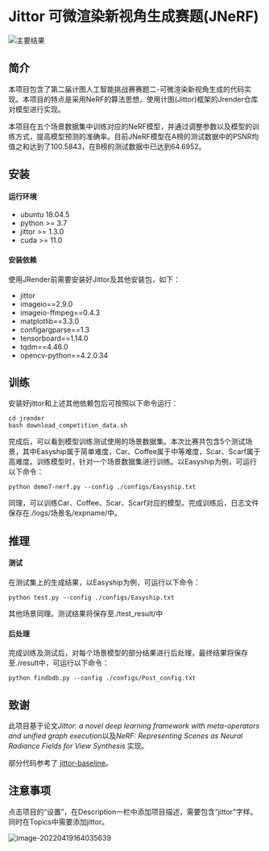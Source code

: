 # Jittor 可微渲染新视角生成赛题(JNeRF)

![主要结果](https://github.com/SunWeiLin-Lynne/jittor-MMRC-JNeRF/blob/main/%E5%9B%BE%E7%89%871.png)



## 简介
 本项目包含了第二届计图人工智能挑战赛赛题二-可微渲染新视角生成的代码实现。本项目的特点是采用NeRF的算法思想，使用计图(Jittor)框架的Jrender仓库对模型进行实现。

 本项目在五个场景数据集中训练对应的NeRF模型，并通过调整参数以及模型的训练方式，提高模型预测的准确率。目前JNeRF模型在A榜的测试数据中的PSNR均值之和达到了100.5843，在B榜的测试数据中已达到64.6952。

## 安装 

#### 运行环境
- ubuntu 18.04.5
- python >= 3.7
- jittor >= 1.3.0
- cuda >= 11.0

#### 安装依赖
使用JRender前需要安装好Jittor及其他安装包，如下：
- jittor
- imageio==2.9.0
- imageio-ffmpeg==0.4.3
- matplotlib==3.3.0
- configargparse==1.3
- tensorboard==1.14.0
- tqdm==4.46.0
- opencv-python==4.2.0.34

## 训练
安装好jittor和上述其他依赖包后可按照以下命令运行：
```
cd jrender
bash download_competition_data.sh
```
完成后，可以看到模型训练测试使用的场景数据集。本次比赛共包含5个测试场景，其中Easyship属于简单难度，Car、Coffee属于中等难度，Scar、Scarf属于高难度。训练模型时，针对一个场景数据集进行训练。以Easyship为例，可运行以下命令：
```
python demo7-nerf.py --config ./configs/Easyship.txt
```
同理，可以训练Car、Coffee、Scar、Scarf对应的模型。完成训练后，日志文件保存在./logs/场景名/expname/中。

## 推理
#### 测试
在测试集上的生成结果，以Easyship为例，可运行以下命令：
```
python test.py --config ./configs/Easyship.txt
```
其他场景同理。测试结果将保存至./test_result/中
#### 后处理
完成训练及测试后，对每个场景模型的部分结果进行后处理，最终结果将保存至./result中，可运行以下命令：
```
python findbdb.py --config ./configs/Post_config.txt
```

## 致谢

此项目基于论文*Jittor: a novel deep learning framework with meta-operators and unified graph execution*以及*NeRF: Representing Scenes as Neural Radiance Fields for View Synthesis* 实现。

部分代码参考了 [jittor-baseline](https://github.com/Jittor/jrender)。

## 注意事项

点击项目的“设置”，在Description一栏中添加项目描述，需要包含“jittor”字样。同时在Topics中需要添加jittor。

![image-20220419164035639](https://s3.bmp.ovh/imgs/2022/04/19/6a3aa627eab5f159.png)
